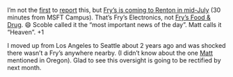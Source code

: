 I’m not the
[first](http://technovangelist.com/blogs/default.aspx?date=06/11/03) to
[report](http://radio.weblogs.com/0001011/2003/06/11.html#a3311) this,
but [Fry’s is coming to Renton in
mid-July](http://seattletimes.nwsource.com/html/businesstechnology/134930115_frys07.html)
(30 minutes from MSFT Campus). That’s Fry’s Electronics, not [Fry’s Food
& Drug](PermaLink.aspx?guid=7a035f70-8234-45b0-9a10-37b51eb175cd).
:smile:
Scoble called it the “most important news of the day”. Matt calls it
“Heaven”. +1

I moved up from Los Angeles to Seattle about 2 years ago and was shocked
there wasn’t a Fry’s anywhere nearby. (I didn’t know about the one
[Matt](http://technovangelist.com/) mentioned in Oregon). Glad to see
this oversight is going to be rectified by next month.

